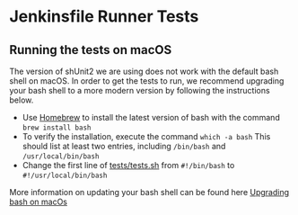 # Jenkinsfile Runner Tests

## Running the tests on macOS
The version of shUnit2 we are using does not work with the default bash shell on macOS.  In order to get the tests to run, we recommend upgrading your bash shell to a more modern version by following the instructions below.

+ Use [Homebrew](https://brew.sh/) to install the latest version of bash with the command `brew install bash`
+ To verify the installation, execute the command `which -a bash`  This should list at least two entries, including `/bin/bash` and `/usr/local/bin/bash`
+ Change the first line of [tests/tests.sh](https://github.com/jenkinsci/jenkinsfile-runner/blob/master/tests/tests.sh) from `#!/bin/bash` to `#!/usr/local/bin/bash`

More information on updating your bash shell can be found here [Upgrading bash on macOs](https://itnext.io/upgrading-bash-on-macos-7138bd1066ba)



